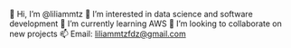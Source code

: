 👋 Hi, I’m @liliammtz
👀 I’m interested in data science and software development
🌱 I’m currently learning AWS
💞️ I’m looking to collaborate on new projects
📫 Email: liliammtzfdz@gmail.com

<!---
liliammtz/liliammtz is a ✨ special ✨ repository because its `README.md` (this file) appears on your GitHub profile.
You can click the Preview link to take a look at your changes.
--->
